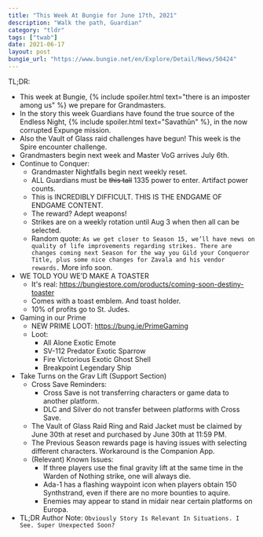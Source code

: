```yaml
---
title: "This Week At Bungie for June 17th, 2021"
description: "Walk the path, Guardian"
category: "tldr"
tags: ["twab"]
date: 2021-06-17
layout: post
bungie_url: "https://www.bungie.net/en/Explore/Detail/News/50424"
---
```

TL;DR:
- This week at Bungie, {% include spoiler.html text="there is an imposter among us" %} we prepare for Grandmasters.
- In the story this week Guardians have found the true source of the Endless Night, {% include spoiler.html text="Savathûn" %}, in the now corrupted Expunge mission.
- Also the Vault of Glass raid challenges have begun! This week is the Spire encounter challenge.
- Grandmasters begin next week and Master VoG arrives July 6th.
- Continue to Conquer:
  - Grandmaster Nightfalls begin next weekly reset.
  - ALL Guardians must be ~~this tall~~ 1335 power to enter. Artifact power counts.
  - This is INCREDIBLY DIFFICULT. THIS IS THE ENDGAME OF ENDGAME CONTENT.
  - The reward? Adept weapons!
  - Strikes are on a weekly rotation until Aug 3 when then all can be selected.
  - Random quote: `As we get closer to Season 15, we’ll have news on quality of life improvements regarding strikes. There are changes coming next Season for the way you Gild your Conqueror Title, plus some nice changes for Zavala and his vendor rewards.` More info soon.
- WE TOLD YOU WE’D MAKE A TOASTER
  - It's real: <https://bungiestore.com/products/coming-soon-destiny-toaster>
  - Comes with a toast emblem. And toast holder.
  - 10% of profits go to St. Judes.
- Gaming in our Prime
  - NEW PRIME LOOT: <https://bung.ie/PrimeGaming>
  - Loot:
    - All Alone Exotic Emote 
    - SV-112 Predator Exotic Sparrow 
    - Fire Victorious Exotic Ghost Shell 
    - Breakpoint Legendary Ship
- Take Turns on the Grav Lift (Support Section)
  - Cross Save Reminders:
    - Cross Save is not transferring characters or game data to another platform.
    - DLC and Silver do not transfer between platforms with Cross Save.
  - The Vault of Glass Raid Ring and Raid Jacket must be claimed by June 30th at reset and purchased by June 30th at 11:59 PM.
  - The Previous Season rewards page is having issues with selecting different characters. Workaround is the Companion App.
  - (Relevant) Known Issues:
    - If three players use the final gravity lift at the same time in the Warden of Nothing strike, one will always die.
    - Ada-1 has a flashing waypoint icon when players obtain 150 Synthstrand, even if there are no more bounties to aquire.
    - Enemies may appear to stand in midair near certain platforms on Europa.
- TL;DR Author Note: `Obviously Story Is Relevant In Situations. I See. Super Unexpected Soon?`
